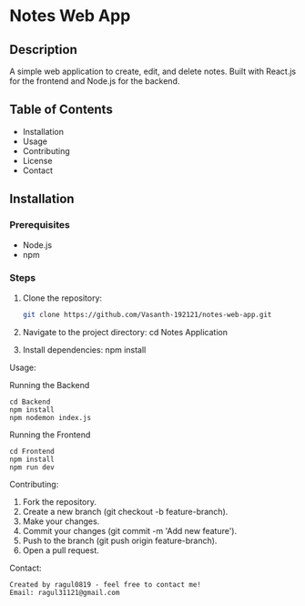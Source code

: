 # Notes Web App

## Description
A simple web application to create, edit, and delete notes. Built with React.js for the frontend and Node.js for the backend.

## Table of Contents
- Installation
- Usage
- Contributing
- License
- Contact

## Installation
### Prerequisites
- Node.js
- npm

### Steps
1. Clone the repository:
   ```bash
   git clone https://github.com/Vasanth-192121/notes-web-app.git

2. Navigate to the project directory:
    cd Notes Application

3. Install dependencies:
    npm install

Usage:

Running the Backend

    cd Backend
    npm install 
    npm nodemon index.js

Running the Frontend

    cd Frontend
    npm install
    npm run dev

Contributing:

1. Fork the repository.
2. Create a new branch (git checkout -b feature-branch).
3. Make your changes.
4. Commit your changes (git commit -m 'Add new feature').
5. Push to the branch (git push origin feature-branch).
6. Open a pull request.

Contact:

    Created by ragul0819 - feel free to contact me!
    Email: ragul31121@gmail.com

